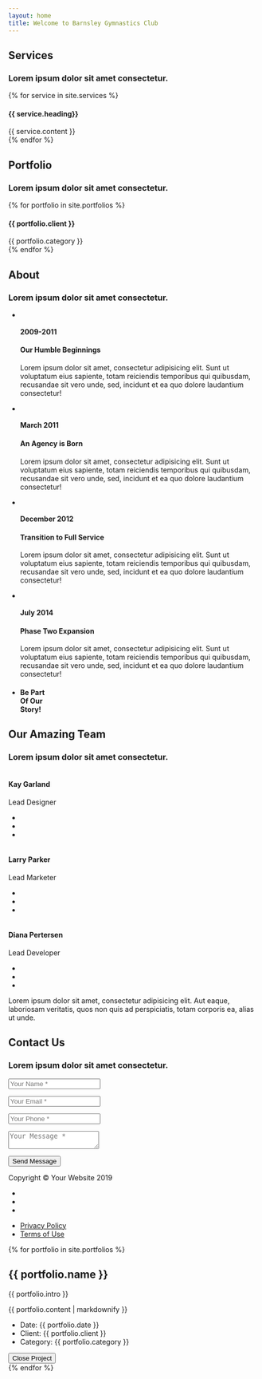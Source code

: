 ```yaml
---
layout: home
title: Welcome to Barnsley Gymnastics Club
---
```

  <section class="page-section" id="services">
    <div class="container">
      <div class="row">
        <div class="col-lg-12 text-center">
          <h2 class="section-heading text-uppercase">Services</h2>
          <h3 class="section-subheading text-muted">Lorem ipsum dolor sit amet consectetur.</h3>
        </div>
      </div>
      <div class="row text-center">
        {% for service in site.services %}
        <div class="col-md-4">
            <span class="fa-stack fa-4x">
                <i class="fas fa-circle fa-stack-2x text-primary"></i>
                <i class="fas fa-{{ service.fa_icon }} fa-stack-1x fa-inverse"></i>
            </span>
            <h4 class="service-heading">{{ service.heading}}</h4>
            <div class="text-muted">
                    {{ service.content }}
            </div>
        </div>
        {% endfor %}
      </div>
    </div>
  </section>

  <section class="bg-light page-section" id="portfolio">
    <div class="container">
      <div class="row">
        <div class="col-lg-12 text-center">
          <h2 class="section-heading text-uppercase">Portfolio</h2>
          <h3 class="section-subheading text-muted">Lorem ipsum dolor sit amet consectetur.</h3>
        </div>
      </div>
      <div class="row">
        {% for portfolio in site.portfolios %}
        <div class="col-md-4 col-sm-6 portfolio-item">
          <a class="portfolio-link" data-toggle="modal" href="#portfolio{{ portfolio.client }}">
            <div class="portfolio-hover">
              <div class="portfolio-hover-content">
                <i class="fas fa-plus fa-3x"></i>
              </div>
            </div>
            <img class="img-fluid" src="assets/img/portfolio/{{ portfolio.thumbnail }}" alt="">
          </a>
          <div class="portfolio-caption">
            <h4>{{ portfolio.client }}</h4>
            <div class="text-muted">{{ portfolio.category }}</div>
          </div>
        </div>
        {% endfor %}
      </div>
    </div>
  </section>

  <section class="page-section" id="about">
    <div class="container">
      <div class="row">
        <div class="col-lg-12 text-center">
          <h2 class="section-heading text-uppercase">About</h2>
          <h3 class="section-subheading text-muted">Lorem ipsum dolor sit amet consectetur.</h3>
        </div>
      </div>
      <div class="row">
        <div class="col-lg-12">
          <ul class="timeline">
            <li>
              <div class="timeline-image">
                <img class="rounded-circle img-fluid" src="assets/img/about/1.jpg" alt="">
              </div>
              <div class="timeline-panel">
                <div class="timeline-heading">
                  <h4>2009-2011</h4>
                  <h4 class="subheading">Our Humble Beginnings</h4>
                </div>
                <div class="timeline-body">
                  <p class="text-muted">Lorem ipsum dolor sit amet, consectetur adipisicing elit. Sunt ut voluptatum eius sapiente, totam reiciendis temporibus qui quibusdam, recusandae sit vero unde, sed, incidunt et ea quo dolore laudantium consectetur!</p>
                </div>
              </div>
            </li>
            <li class="timeline-inverted">
              <div class="timeline-image">
                <img class="rounded-circle img-fluid" src="assets/img/about/2.jpg" alt="">
              </div>
              <div class="timeline-panel">
                <div class="timeline-heading">
                  <h4>March 2011</h4>
                  <h4 class="subheading">An Agency is Born</h4>
                </div>
                <div class="timeline-body">
                  <p class="text-muted">Lorem ipsum dolor sit amet, consectetur adipisicing elit. Sunt ut voluptatum eius sapiente, totam reiciendis temporibus qui quibusdam, recusandae sit vero unde, sed, incidunt et ea quo dolore laudantium consectetur!</p>
                </div>
              </div>
            </li>
            <li>
              <div class="timeline-image">
                <img class="rounded-circle img-fluid" src="assets/img/about/3.jpg" alt="">
              </div>
              <div class="timeline-panel">
                <div class="timeline-heading">
                  <h4>December 2012</h4>
                  <h4 class="subheading">Transition to Full Service</h4>
                </div>
                <div class="timeline-body">
                  <p class="text-muted">Lorem ipsum dolor sit amet, consectetur adipisicing elit. Sunt ut voluptatum eius sapiente, totam reiciendis temporibus qui quibusdam, recusandae sit vero unde, sed, incidunt et ea quo dolore laudantium consectetur!</p>
                </div>
              </div>
            </li>
            <li class="timeline-inverted">
              <div class="timeline-image">
                <img class="rounded-circle img-fluid" src="assets/img/about/4.jpg" alt="">
              </div>
              <div class="timeline-panel">
                <div class="timeline-heading">
                  <h4>July 2014</h4>
                  <h4 class="subheading">Phase Two Expansion</h4>
                </div>
                <div class="timeline-body">
                  <p class="text-muted">Lorem ipsum dolor sit amet, consectetur adipisicing elit. Sunt ut voluptatum eius sapiente, totam reiciendis temporibus qui quibusdam, recusandae sit vero unde, sed, incidunt et ea quo dolore laudantium consectetur!</p>
                </div>
              </div>
            </li>
            <li class="timeline-inverted">
              <div class="timeline-image">
                <h4>Be Part
                  <br>Of Our
                  <br>Story!</h4>
              </div>
            </li>
          </ul>
        </div>
      </div>
    </div>
  </section>

  <section class="bg-light page-section" id="team">
    <div class="container">
      <div class="row">
        <div class="col-lg-12 text-center">
          <h2 class="section-heading text-uppercase">Our Amazing Team</h2>
          <h3 class="section-subheading text-muted">Lorem ipsum dolor sit amet consectetur.</h3>
        </div>
      </div>
      <div class="row">
        <div class="col-sm-4">
          <div class="team-member">
            <img class="mx-auto rounded-circle" src="assets/img/team/1.jpg" alt="">
            <h4>Kay Garland</h4>
            <p class="text-muted">Lead Designer</p>
            <ul class="list-inline social-buttons">
              <li class="list-inline-item">
                <a href="#">
                  <i class="fab fa-twitter"></i>
                </a>
              </li>
              <li class="list-inline-item">
                <a href="#">
                  <i class="fab fa-facebook-f"></i>
                </a>
              </li>
              <li class="list-inline-item">
                <a href="#">
                  <i class="fab fa-linkedin-in"></i>
                </a>
              </li>
            </ul>
          </div>
        </div>
        <div class="col-sm-4">
          <div class="team-member">
            <img class="mx-auto rounded-circle" src="assets/img/team/2.jpg" alt="">
            <h4>Larry Parker</h4>
            <p class="text-muted">Lead Marketer</p>
            <ul class="list-inline social-buttons">
              <li class="list-inline-item">
                <a href="#">
                  <i class="fab fa-twitter"></i>
                </a>
              </li>
              <li class="list-inline-item">
                <a href="#">
                  <i class="fab fa-facebook-f"></i>
                </a>
              </li>
              <li class="list-inline-item">
                <a href="#">
                  <i class="fab fa-linkedin-in"></i>
                </a>
              </li>
            </ul>
          </div>
        </div>
        <div class="col-sm-4">
          <div class="team-member">
            <img class="mx-auto rounded-circle" src="assets/img/team/3.jpg" alt="">
            <h4>Diana Pertersen</h4>
            <p class="text-muted">Lead Developer</p>
            <ul class="list-inline social-buttons">
              <li class="list-inline-item">
                <a href="#">
                  <i class="fab fa-twitter"></i>
                </a>
              </li>
              <li class="list-inline-item">
                <a href="#">
                  <i class="fab fa-facebook-f"></i>
                </a>
              </li>
              <li class="list-inline-item">
                <a href="#">
                  <i class="fab fa-linkedin-in"></i>
                </a>
              </li>
            </ul>
          </div>
        </div>
      </div>
      <div class="row">
        <div class="col-lg-8 mx-auto text-center">
          <p class="large text-muted">Lorem ipsum dolor sit amet, consectetur adipisicing elit. Aut eaque, laboriosam veritatis, quos non quis ad perspiciatis, totam corporis ea, alias ut unde.</p>
        </div>
      </div>
    </div>
  </section>

  <section class="page-section" id="contact">
    <div class="container">
      <div class="row">
        <div class="col-lg-12 text-center">
          <h2 class="section-heading text-uppercase">Contact Us</h2>
          <h3 class="section-subheading text-muted">Lorem ipsum dolor sit amet consectetur.</h3>
        </div>
      </div>
      <div class="row">
        <div class="col-lg-12">
          <form id="contactForm" name="sentMessage" novalidate="novalidate">
            <div class="row">
              <div class="col-md-6">
                <div class="form-group">
                  <input class="form-control" id="name" type="text" placeholder="Your Name *" required="required" data-validation-required-message="Please enter your name.">
                  <p class="help-block text-danger"></p>
                </div>
                <div class="form-group">
                  <input class="form-control" id="email" type="email" placeholder="Your Email *" required="required" data-validation-required-message="Please enter your email address.">
                  <p class="help-block text-danger"></p>
                </div>
                <div class="form-group">
                  <input class="form-control" id="phone" type="tel" placeholder="Your Phone *" required="required" data-validation-required-message="Please enter your phone number.">
                  <p class="help-block text-danger"></p>
                </div>
              </div>
              <div class="col-md-6">
                <div class="form-group">
                  <textarea class="form-control" id="message" placeholder="Your Message *" required="required" data-validation-required-message="Please enter a message."></textarea>
                  <p class="help-block text-danger"></p>
                </div>
              </div>
              <div class="clearfix"></div>
              <div class="col-lg-12 text-center">
                <div id="success"></div>
                <button id="sendMessageButton" class="btn btn-primary btn-xl text-uppercase" type="submit">Send Message</button>
              </div>
            </div>
          </form>
        </div>
      </div>
    </div>
  </section>

  <footer class="footer">
    <div class="container">
      <div class="row align-items-center">
        <div class="col-md-4">
          <span class="copyright">Copyright &copy; Your Website 2019</span>
        </div>
        <div class="col-md-4">
          <ul class="list-inline social-buttons">
            <li class="list-inline-item">
              <a href="#">
                <i class="fab fa-twitter"></i>
              </a>
            </li>
            <li class="list-inline-item">
              <a href="#">
                <i class="fab fa-facebook-f"></i>
              </a>
            </li>
            <li class="list-inline-item">
              <a href="#">
                <i class="fab fa-linkedin-in"></i>
              </a>
            </li>
          </ul>
        </div>
        <div class="col-md-4">
          <ul class="list-inline quicklinks">
            <li class="list-inline-item">
              <a href="#">Privacy Policy</a>
            </li>
            <li class="list-inline-item">
              <a href="#">Terms of Use</a>
            </li>
          </ul>
        </div>
      </div>
    </div>
  </footer>

{% for portfolio in site.portfolios %}
  <div class="portfolio-modal modal fade" id="portfolio{{ portfolio.client }}" tabindex="-1" role="dialog" aria-hidden="true">
    <div class="modal-dialog">
      <div class="modal-content">
        <div class="close-modal" data-dismiss="modal">
          <div class="lr">
            <div class="rl"></div>
          </div>
        </div>
        <div class="container">
          <div class="row">
            <div class="col-lg-8 mx-auto">
              <div class="modal-body">
                <!-- Project Details Go Here -->
                <h2 class="text-uppercase">{{ portfolio.name }}</h2>
                <p class="item-intro text-muted">{{ portfolio.intro }}</p>
                <img class="img-fluid d-block mx-auto" src="assets/img/portfolio/{{ portfolio.full_image }}" alt="">
                <div>{{ portfolio.content | markdownify }}</div>
                <ul class="list-inline">
                  <li>Date: {{ portfolio.date }}</li>
                  <li>Client: {{ portfolio.client }}</li>
                  <li>Category: {{ portfolio.category }}</li>
                </ul>
                <button class="btn btn-primary" data-dismiss="modal" type="button">
                  <i class="fas fa-times"></i>
                  Close Project</button>
              </div>
            </div>
          </div>
        </div>
      </div>
    </div>
  </div>
{% endfor %}
  </div>
